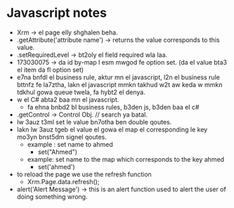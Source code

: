 # Javascript notes 
* Xrm -> el page elly shghalen beha. 
* .getAttribute('attribute name') -> returns the value corresponds to this value. 
* .setRequiredLevel -> bt2oly el field required wla laa. 
* 173030075 -> da id by-map l esm mwgod fe option set. (da el value bta3 el item da fl option set)
* e7na bnfdl el business rule, aktur mn el javascript, l2n el business rule bttnfz fe la7ztha, lakn el javascript mmkn takhud w2t aw keda w mmkn tdkhul gowa queue twela, fa hybt2 el denya. 
* w el C# abta2 baa mn el javascript.
  * fa ehna bnbd2 bl business rules, b3den js, b3den baa el c#
* .getControl -> Control Obj. // search ya batal. 
* lw 3auz t3ml set le value bn7otha ben double qoutes. 
* lakn lw 3auz tgeb el value el gowa el map el corresponding le key mo3yn bnst5dm signel qoutes.
  * example : set name to ahmed
    * set("Ahmed")
  * example: set name to the map which corresponds to the key ahmed 
    * set('ahmed')
* to reload the page we use the refresh function
  * Xrm.Page.data.refresh();
* alert('Alert Message') -> this is an alert function used to alert the user of doing something wrong.